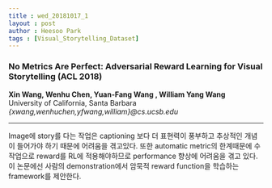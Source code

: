 ```yaml
---
title : wed_20181017_1
layout : post
author : Heesoo Park
tags : [Visual_Storytelling_Dataset]
---
```


<h3>No Metrics Are Perfect: Adversarial Reward Learning for Visual Storytelling (ACL 2018)</h3>


<p>

<b>Xin Wang, Wenhu Chen, Yuan-Fang Wang , William Yang Wang</b><br/>
University of California, Santa Barbara<br/>
<em>{xwang,wenhuchen,yfwang,william}@cs.ucsb.edu</em>





</p>

<hr />
<p>
Image에 story를 다는 작업은 captioning 보다 더 표현력이 풍부하고 추상적인 개념이 들어가야 하기 때문에 어려움을 겪고있다. 또한 automatic metric의 한계때문에 수작업으로 reward를 RL에 적용해야하므로 performance 향상에 어려움을 겪고 있다. 이 논문에선 사람의 demonstration에서 암묵적 reward function을 학습하는 framework를 제안한다.
</p>
